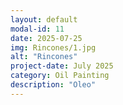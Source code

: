 ```yaml
---
layout: default
modal-id: 11
date: 2025-07-25
img: Rincones/1.jpg
alt: "Rincones"
project-date: July 2025
category: Oil Painting
description: "Oleo"
---
```

